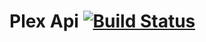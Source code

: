 # Plex Api [![Build Status](https://travis-ci.org/Shepless/node-plex-api.png?branch=master)](https://travis-ci.org/Shepless/node-plex-api)
